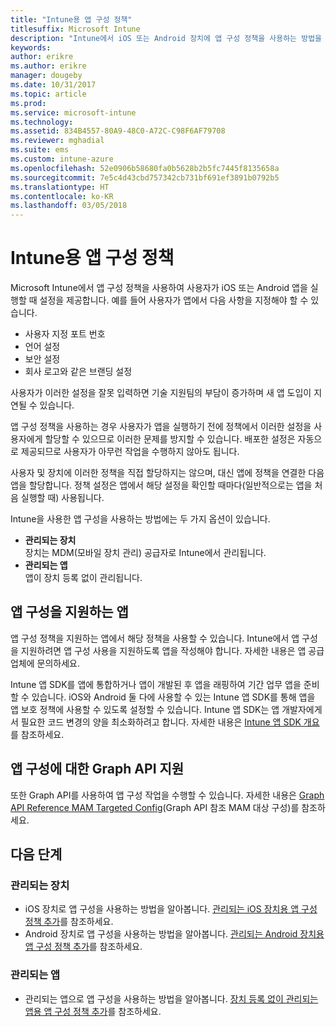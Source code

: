```yaml
---
title: "Intune용 앱 구성 정책"
titlesuffix: Microsoft Intune
description: "Intune에서 iOS 또는 Android 장치에 앱 구성 정책을 사용하는 방법을 알아봅니다."
keywords: 
author: erikre
ms.author: erikre
manager: dougeby
ms.date: 10/31/2017
ms.topic: article
ms.prod: 
ms.service: microsoft-intune
ms.technology: 
ms.assetid: 834B4557-80A9-48C0-A72C-C98F6AF79708
ms.reviewer: mghadial
ms.suite: ems
ms.custom: intune-azure
ms.openlocfilehash: 52e0906b58680fa0b5628b2b5fc7445f8135658a
ms.sourcegitcommit: 7e5c4d43cbd757342cb731bf691ef3891b0792b5
ms.translationtype: HT
ms.contentlocale: ko-KR
ms.lasthandoff: 03/05/2018
---
```

# <a name="app-configuration-policies-for-intune"></a>Intune용 앱 구성 정책

Microsoft Intune에서 앱 구성 정책을 사용하여 사용자가 iOS 또는 Android 앱을 실행할 때 설정을 제공합니다. 예를 들어 사용자가 앱에서 다음 사항을 지정해야 할 수 있습니다.

- 사용자 지정 포트 번호
- 언어 설정
- 보안 설정
- 회사 로고와 같은 브랜딩 설정

사용자가 이러한 설정을 잘못 입력하면 기술 지원팀의 부담이 증가하며 새 앱 도입이 지연될 수 있습니다.

앱 구성 정책을 사용하는 경우 사용자가 앱을 실행하기 전에 정책에서 이러한 설정을 사용자에게 할당할 수 있으므로 이러한 문제를 방지할 수 있습니다. 배포한 설정은 자동으로 제공되므로 사용자가 아무런 작업을 수행하지 않아도 됩니다.

사용자 및 장치에 이러한 정책을 직접 할당하지는 않으며, 대신 앱에 정책을 연결한 다음 앱을 할당합니다. 정책 설정은 앱에서 해당 설정을 확인할 때마다(일반적으로는 앱을 처음 실행할 때) 사용됩니다.

Intune을 사용한 앱 구성을 사용하는 방법에는 두 가지 옵션이 있습니다.
 - **관리되는 장치**  
   장치는 MDM(모바일 장치 관리) 공급자로 Intune에서 관리됩니다.
 - **관리되는 앱**  
   앱이 장치 등록 없이 관리됩니다.

## <a name="apps-that-support-app-configuration"></a>앱 구성을 지원하는 앱

앱 구성 정책을 지원하는 앱에서 해당 정책을 사용할 수 있습니다. Intune에서 앱 구성을 지원하려면 앱 구성 사용을 지원하도록 앱을 작성해야 합니다. 자세한 내용은 앱 공급업체에 문의하세요.

Intune 앱 SDK를 앱에 통합하거나 앱이 개발된 후 앱을 래핑하여 기간 업무 앱을 준비할 수 있습니다. iOS와 Android 둘 다에 사용할 수 있는 Intune 앱 SDK를 통해 앱을 앱 보호 정책에 사용할 수 있도록 설정할 수 있습니다. Intune 앱 SDK는 앱 개발자에게서 필요한 코드 변경의 양을 최소화하려고 합니다. 자세한 내용은 [Intune 앱 SDK 개요](app-sdk.md)를 참조하세요.

## <a name="graph-api-support-for-app-configuration"></a>앱 구성에 대한 Graph API 지원

또한 Graph API를 사용하여 앱 구성 작업을 수행할 수 있습니다. 자세한 내용은 [Graph API Reference MAM Targeted Config](https://graph.microsoft.io/docs/api-reference/beta/api/intune_mam_targetedmanagedappconfiguration_create)(Graph API 참조 MAM 대상 구성)를 참조하세요.

## <a name="next-steps"></a>다음 단계

### <a name="managed-devices"></a>관리되는 장치

 - iOS 장치로 앱 구성을 사용하는 방법을 알아봅니다.  [관리되는 iOS 장치용 앱 구성 정책 추가](app-configuration-policies-use-ios.md)를 참조하세요.
 - Android 장치로 앱 구성을 사용하는 방법을 알아봅니다.  [관리되는 Android 장치용 앱 구성 정책 추가](app-configuration-policies-use-android.md)를 참조하세요.

### <a name="managed-apps"></a>관리되는 앱

 - 관리되는 앱으로 앱 구성을 사용하는 방법을 알아봅니다. [장치 등록 없이 관리되는 앱용 앱 구성 정책 추가](app-configuration-policies-managed-app.md)를 참조하세요.